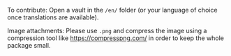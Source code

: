 To contribute: Open a vault in the `/en/` folder (or your language of choice once translations are available).

Image attachments: Please use `.png` and compress the image using a compression tool like https://compresspng.com/ in order to keep the whole package small.